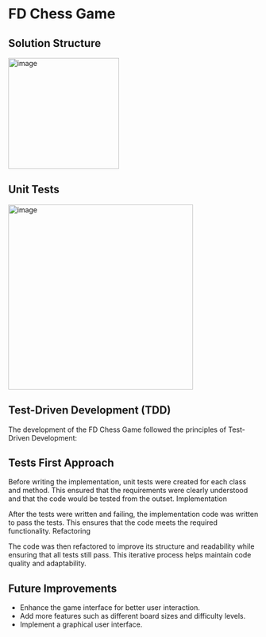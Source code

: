 # FD Chess Game
## Solution Structure
<img width="223" alt="image" src="https://github.com/user-attachments/assets/450cc03a-a765-4c62-8d6e-675608709dae">

## Unit Tests
<img width="372" alt="image" src="https://github.com/user-attachments/assets/c9c18492-748e-4cf3-a8be-4bcad63a15f7">

## Test-Driven Development (TDD)
The development of the FD Chess Game followed the principles of Test-Driven Development:

## Tests First Approach

Before writing the implementation, unit tests were created for each class and method. This ensured that the requirements were clearly understood and that the code would be tested from the outset.
Implementation

After the tests were written and failing, the implementation code was written to pass the tests. This ensures that the code meets the required functionality.
Refactoring

The code was then refactored to improve its structure and readability while ensuring that all tests still pass. This iterative process helps maintain code quality and adaptability.

## Future Improvements
- Enhance the game interface for better user interaction.
- Add more features such as different board sizes and difficulty levels.
- Implement a graphical user interface.

